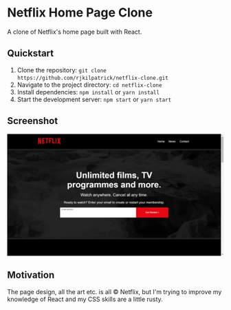 # Netflix Home Page Clone

A clone of Netflix's home page built with React.

## Quickstart

1. Clone the repository: `git clone https://github.com/rjkilpatrick/netflix-clone.git`
1. Navigate to the project directory: `cd netflix-clone`
1. Install dependencies: `npm install` or `yarn install`
1. Start the development server: `npm start` or `yarn start`

## Screenshot

![screenshot of netflix home page clone webpage](./screenshot.png)

## Motivation

The page design, all the art etc. is all &copy; Netflix, but I'm trying to improve my knowledge of React and my CSS skills are a little rusty.
